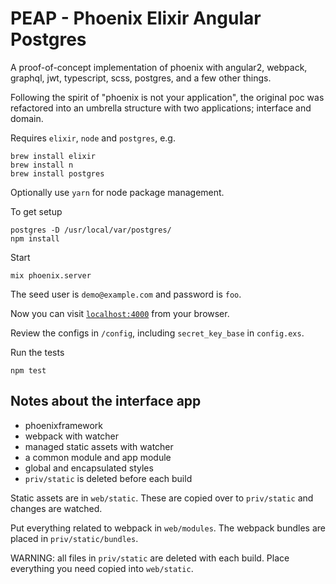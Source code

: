 
# PEAP - Phoenix Elixir Angular Postgres
A proof-of-concept implementation of phoenix with angular2, webpack, graphql, jwt,
typescript, scss, postgres, and a few other things.

Following the spirit of "phoenix is not your application", the original poc was refactored
into an umbrella structure with two applications; interface and domain.

Requires `elixir`, `node` and `postgres`, e.g.
```
brew install elixir
brew install n
brew install postgres
```

Optionally use `yarn` for node package management.

To get setup
```
postgres -D /usr/local/var/postgres/
npm install
```

Start
```
mix phoenix.server
```

The seed user is `demo@example.com` and password is `foo`.

Now you can visit [`localhost:4000`](http://localhost:4000) from your browser.

Review the configs in `/config`, including `secret_key_base` in `config.exs`.

Run the tests
```
npm test
```

Notes about the interface app
-----------------------------

* phoenixframework
* webpack with watcher
* managed static assets with watcher
* a common module and app module
* global and encapsulated styles
* `priv/static` is deleted before each build

Static assets are in `web/static`. These are copied over to `priv/static` and changes are watched.

Put everything related to webpack in `web/modules`. The webpack bundles are placed in `priv/static/bundles`.

WARNING: all files in `priv/static` are deleted with each build. Place everything you need copied into `web/static`.
